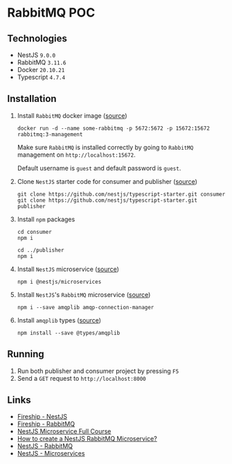 # RabbitMQ POC
## Technologies
- NestJS `9.0.0`
- RabbitMQ `3.11.6`
- Docker `20.10.21`
- Typescript `4.7.4`

## Installation
1. Install `RabbitMQ` docker image ([source](https://hub.docker.com/_/rabbitmq))
   ```
   docker run -d --name some-rabbitmq -p 5672:5672 -p 15672:15672 rabbitmq:3-management
   ```
   
   Make sure `RabbitMQ` is installed correctly by going to `RabbitMQ` management on `http://localhost:15672`.

   Default username is `guest` and default password is `guest`.

2. Clone `NestJS` starter code for consumer and publisher ([source](https://docs.nestjs.com/))
   ```
   git clone https://github.com/nestjs/typescript-starter.git consumer
   git clone https://github.com/nestjs/typescript-starter.git publisher
   ```

3. Install `npm` packages
   ```
   cd consumer
   npm i

   cd ../publisher
   npm i
   ```
   
4. Install `NestJS` microservice ([source](https://www.npmjs.com/package/@nestjs/microservices))
   ```
   npm i @nestjs/microservices
   ```

5. Install `NestJS`'s `RabbitMQ` microservice ([source](https://docs.nestjs.com/microservices/rabbitmq))
   ```
   npm i --save amqplib amqp-connection-manager
   ```

6. Install `amqplib` types ([source](https://www.npmjs.com/package/@types/amqplib))
   ```
   npm install --save @types/amqplib
   ```

## Running
1. Run both publisher and consumer project by pressing `F5`
2. Send a `GET` request to `http://localhost:8000`
   
## Links
- [Fireship - NestJS](https://www.youtube.com/watch?v=0M8AYU_hPas&t=33s&ab_channel=Fireship)
- [Fireship - RabbitMQ](https://www.youtube.com/watch?v=NQ3fZtyXji0&ab_channel=Fireship)
- [NestJS Microservice Full Course](https://www.youtube.com/watch?v=IsubcKdZPyE&t=2004s)
- [How to create a NestJS RabbitMQ Microservice?](https://progressivecoder.com/how-to-create-a-nestjs-rabbitmq-microservice/)
- [NestJS - RabbitMQ](https://docs.nestjs.com/microservices/rabbitmq)
- [NestJS - Microservices](https://docs.nestjs.com/microservices/basics#client)